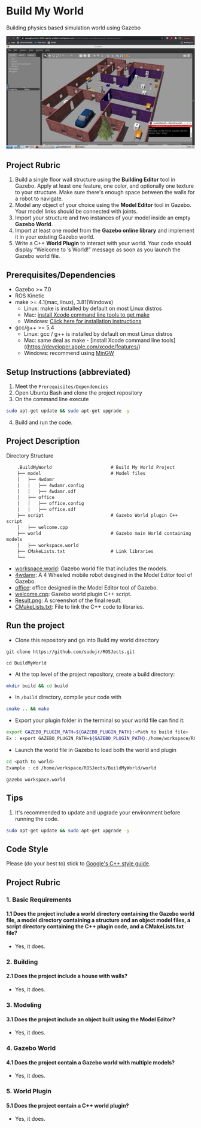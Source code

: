 # Build My World
Building physics based simulation world using Gazebo

![RESULT](/BuildMyWorld/media/result.png)  

## Project Rubric
1. Build a single floor wall structure using the **Building Editor** tool in Gazebo. Apply at least one feature, one color, and optionally one texture to your structure. Make sure there's enough space between the walls for a robot to navigate.  
2. Model any object of your choice using the **Model Editor** tool in Gazebo. Your model links should be connected with joints.  
3. Import your structure and two instances of your model inside an empty **Gazebo World**.  
4. Import at least one model from the **Gazebo online library** and implement it in your existing Gazebo world.  
5. Write a C++ **World Plugin** to interact with your world. Your code should display “Welcome to ’s World!” message as soon as you launch the Gazebo world file.  

## Prerequisites/Dependencies  
* Gazebo >= 7.0  
* ROS Kinetic  
* make >= 4.1(mac, linux), 3.81(Windows)
  * Linux: make is installed by default on most Linux distros
  * Mac: [install Xcode command line tools to get make](https://developer.apple.com/xcode/features/)
  * Windows: [Click here for installation instructions](http://gnuwin32.sourceforge.net/packages/make.htm)
* gcc/g++ >= 5.4
  * Linux: gcc / g++ is installed by default on most Linux distros
  * Mac: same deal as make - [install Xcode command line tools]((https://developer.apple.com/xcode/features/)
  * Windows: recommend using [MinGW](http://www.mingw.org/)

## Setup Instructions (abbreviated)  
1. Meet the `Prerequisites/Dependencies`  
2. Open Ubuntu Bash and clone the project repository  
3. On the command line execute  
```bash
sudo apt-get update && sudo apt-get upgrade -y
```
4. Build and run the code.
  
## Project Description  
Directory Structure  
```
    .BuildMyWorld                      # Build My World Project 
    ├── model                          # Model files 
    │   ├── 4wdamr
    │   │   ├── 4wdamr.config
    │   │   ├── 4wdamr.sdf
    │   ├── office
    │   │   ├── office.config
    │   │   ├── office.sdf
    ├── script                         # Gazebo World plugin C++ script      
    │   ├── welcome.cpp
    ├── world                          # Gazebo main World containing models 
    │   ├── workspace.world
    ├── CMakeLists.txt                 # Link libraries 
    └──                              
```
- [workspace.world](/BuildMyWorld/world/workspace.world): Gazebo world file that includes the models.  
- [4wdamr](/BuildMyWorld/model/4wdamr): A 4 Wheeled mobile robot desgined in the Model Editor tool of Gazebo.  
- [office](/BuildMyWorld/model/office): office designed in the Model Editor tool of Gazebo.   
- [welcome.cpp](/BuildMyWorld/scripts/welcome.cpp): Gazebo world plugin C++ script.  
- [Result.png](/BuildMyWorld/Media/Result.png): A screenshot of the final result.  
- [CMakeLists.txt](/BuildMyWorld/CMakeLists.txt): File to link the C++ code to libraries.  

## Run the project  
* Clone this repository and go into Build my world directtory
```
git clone https://github.com/sudujr/ROSJects.git
```
```
cd BuildMyWorld
```
* At the top level of the project repository, create a build directory:  
```bash
mkdir build && cd build
```
* In `/build` directory, compile your code with  
```bash
cmake .. && make
```
* Export your plugin folder in the terminal so your world file can find it:  
```bash
export GAZEBO_PLUGIN_PATH=${GAZEBO_PLUGIN_PATH}:<Path to build file>
Ex : export GAZEBO_PLUGIN_PATH=${GAZEBO_PLUGIN_PATH}:/home/workspace/ROSjects/BuildMyWorld/build
```
* Launch the world file in Gazebo to load both the world and plugin  
```bash
cd <path to world> 
Example : cd /home/workspace/ROSJects/BuildMyWorld/world
```
```
gazebo workspace.world
```

## Tips  
1. It's recommended to update and upgrade your environment before running the code.  
```bash
sudo apt-get update && sudo apt-get upgrade -y
```

## Code Style

Please (do your best to) stick to [Google's C++ style guide](https://google.github.io/styleguide/cppguide.html).

## Project Rubric  
### 1. Basic Requirements  
#### 1.1 Does the project include a world directory containing the Gazebo world file, a model directory containing a structure and an object model files, a script directory containing the C++ plugin code, and a CMakeLists.txt file?  
- Yes, it does.  
### 2. Building  
#### 2.1 Does the project include a house with walls?  
- Yes, it does.  
### 3. Modeling  
#### 3.1 Does the project include an object built using the Model Editor?  
- Yes, it does.  
### 4. Gazebo World  
#### 4.1 Does the project contain a Gazebo world with multiple models?  
- Yes, it does.  
### 5. World Plugin  
#### 5.1 Does the project contain a C++ world plugin?  
- Yes, it does.  
